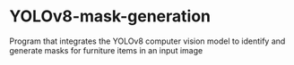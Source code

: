 # YOLOv8-mask-generation
 Program that integrates the YOLOv8 computer vision model to identify and generate masks for furniture items in an input image
